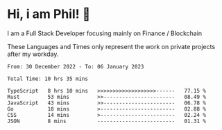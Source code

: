 # Hi, i am Phil! 👋
I am a Full Stack Developer focusing mainly on Finance / Blockchain

These Languages and Times only represent the work on private projects after my workday.
<!--START_SECTION:waka-->

```text
From: 30 December 2022 - To: 06 January 2023

Total Time: 10 hrs 35 mins

TypeScript   8 hrs 10 mins   >>>>>>>>>>>>>>>>>>>------   77.15 %
Rust         53 mins         >>-----------------------   08.49 %
JavaScript   43 mins         >>-----------------------   06.78 %
Go           18 mins         >------------------------   02.88 %
CSS          14 mins         >------------------------   02.24 %
JSON         8 mins          -------------------------   01.31 %
```

<!--END_SECTION:waka-->
